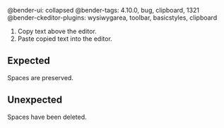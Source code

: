 @bender-ui: collapsed
@bender-tags: 4.10.0, bug, clipboard, 1321
@bender-ckeditor-plugins: wysiwygarea, toolbar, basicstyles, clipboard

1. Copy text above the editor.
2. Paste copied text into the editor.

## Expected

Spaces are preserved.

## Unexpected

Spaces have been deleted.
